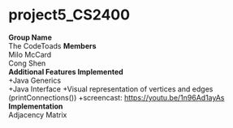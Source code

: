 # project5_CS2400
**Group Name**   
The CodeToads
**Members**  
Milo McCard  
Cong Shen  
**Additional Features Implemented**  
+Java Generics  
+Java Interface
+Visual representation of vertices and edges (printConnections())
+screencast: https://youtu.be/1n96Ad1ayAs
**Implementation**  
Adjacency Matrix
